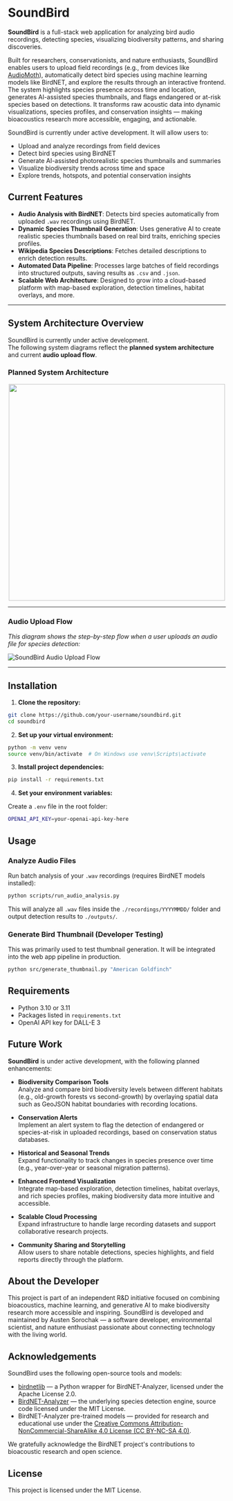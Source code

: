 # SoundBird

**SoundBird** is a full-stack web application for analyzing bird audio recordings, detecting species, visualizing biodiversity patterns, and sharing discoveries.

Built for researchers, conservationists, and nature enthusiasts, SoundBird enables users to upload field recordings (e.g., from devices like [AudioMoth](https://www.openacousticdevices.info/audiomoth)), automatically detect bird species using machine learning models like BirdNET, and explore the results through an interactive frontend.  
The system highlights species presence across time and location, generates AI-assisted species thumbnails, and flags endangered or at-risk species based on detections.
It transforms raw acoustic data into dynamic visualizations, species profiles, and conservation insights — making bioacoustics research more accessible, engaging, and actionable.

SoundBird is currently under active development. It will allow users to:

- Upload and analyze recordings from field devices
- Detect bird species using BirdNET
- Generate AI-assisted photorealistic species thumbnails and summaries
- Visualize biodiversity trends across time and space
- Explore trends, hotspots, and potential conservation insights

## Current Features

- **Audio Analysis with BirdNET**: Detects bird species automatically from uploaded `.wav` recordings using BirdNET.
- **Dynamic Species Thumbnail Generation**: Uses generative AI to create realistic species thumbnails based on real bird traits, enriching species profiles.
- **Wikipedia Species Descriptions**: Fetches detailed descriptions to enrich detection results.
- **Automated Data Pipeline**: Processes large batches of field recordings into structured outputs, saving results as `.csv` and `.json`.
- **Scalable Web Architecture**: Designed to grow into a cloud-based platform with map-based exploration, detection timelines, habitat overlays, and more.

---

## System Architecture Overview

SoundBird is currently under active development.  
The following system diagrams reflect the **planned system architecture** and current **audio upload flow**.

### Planned System Architecture

<p align="center">
  <img src="docs/architecture/soundbird-system-architecture-transparent.png" width="500px">
</p>

---

### Audio Upload Flow

_This diagram shows the step-by-step flow when a user uploads an audio file for species detection:_

![SoundBird Audio Upload Flow](docs/architecture/soundbird-audio-upload-flow-transparent.png)

---

## Installation

1. **Clone the repository:**

```bash
git clone https://github.com/your-username/soundbird.git
cd soundbird
```

2. **Set up your virtual environment:**

```bash
python -m venv venv
source venv/bin/activate  # On Windows use venv\Scripts\activate
```

3. **Install project dependencies:**

```bash
pip install -r requirements.txt
```

4. **Set your environment variables:**

Create a `.env` file in the root folder:

```bash
OPENAI_API_KEY=your-openai-api-key-here
```

## Usage

### Analyze Audio Files

Run batch analysis of your `.wav` recordings (requires BirdNET models installed):

```bash
python scripts/run_audio_analysis.py
```

This will analyze all `.wav` files inside the `./recordings/YYYYMMDD/` folder and output detection results to `./outputs/`.

### Generate Bird Thumbnail (Developer Testing)

This was primarily used to test thumbnail generation. It will be integrated into the web app pipeline in production.

```bash
python src/generate_thumbnail.py "American Goldfinch"
```

## Requirements

- Python 3.10 or 3.11
- Packages listed in `requirements.txt`
- OpenAI API key for DALL-E 3

## Future Work

**SoundBird** is under active development, with the following planned enhancements:

- **Biodiversity Comparison Tools**  
  Analyze and compare bird biodiversity levels between different habitats (e.g., old-growth forests vs second-growth) by overlaying spatial data such as GeoJSON habitat boundaries with recording locations.

- **Conservation Alerts**  
  Implement an alert system to flag the detection of endangered or species-at-risk in uploaded recordings, based on conservation status databases.

- **Historical and Seasonal Trends**  
  Expand functionality to track changes in species presence over time (e.g., year-over-year or seasonal migration patterns).

- **Enhanced Frontend Visualization**  
  Integrate map-based exploration, detection timelines, habitat overlays, and rich species profiles, making biodiversity data more intuitive and accessible.

- **Scalable Cloud Processing**  
  Expand infrastructure to handle large recording datasets and support collaborative research projects.

- **Community Sharing and Storytelling**  
  Allow users to share notable detections, species highlights, and field reports directly through the platform.

## About the Developer

This project is part of an independent R&D initiative focused on combining bioacoustics, machine learning, and generative AI to make biodiversity research more accessible and inspiring.
SoundBird is developed and maintained by Austen Sorochak — a software developer, environmental scientist, and nature enthusiast passionate about connecting technology with the living world.

## Acknowledgements

SoundBird uses the following open-source tools and models:

- [birdnetlib](https://github.com/kahst/birdnetlib) — a Python wrapper for BirdNET-Analyzer, licensed under the Apache License 2.0.
- [BirdNET-Analyzer](https://github.com/kahst/BirdNET-Analyzer) — the underlying species detection engine, source code licensed under the MIT License.
- BirdNET-Analyzer pre-trained models — provided for research and educational use under the [Creative Commons Attribution-NonCommercial-ShareAlike 4.0 License (CC BY-NC-SA 4.0)](https://creativecommons.org/licenses/by-nc-sa/4.0/).

We gratefully acknowledge the BirdNET project's contributions to bioacoustic research and open science.

## License

This project is licensed under the MIT License.
